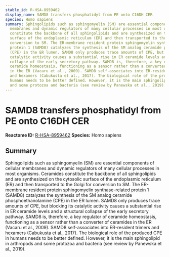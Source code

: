 ```yaml
---
stable_id: R-HSA-8959462
display_name: SAMD8 transfers phosphatidyl from PE onto C16DH CER
species: Homo sapiens
summary: Sphingolipids such as sphingomyelin (SM) are essential components of cellular
  membranes and dynamic regulators of many cellular processes in most organisms. Ceramides
  constitute the backbone of all sphingolipids and are synthesized on the cytosolic
  surface of the endoplasmic reticulum (ER) and then transported to the Golgi for
  conversion to SM. The ER-membrane resident protein sphingomyelin synthase-related
  protein 1 (SAMD8) catalyzes the synthesis of the SM analog ceramide phosphoethanolamine
  (CPE) in the ER lumen. SAMD8 only produces trace amounts of CPE, but blocking its
  catalytic activity causes a substantial rise in ER ceramide levels and a structural
  collapse of the early secretory pathway. SAMD8 is, therefore, a key regulator of
  ceramide homeostasis, functioning as a sensor rather than a converter of ceramides
  in the ER (Vacaru et al., 2009). SAMD8 self-associates into ER-resident trimers
  and hexamers (Cabukusta et al., 2017). The biological role of the produced CPE in
  humans needs to be better defined. However, it is the main sphingolipid in arthropods
  and some protozoa and bacteria (see review by Panewska et al., 2019).
---
```


# SAMD8 transfers phosphatidyl from PE onto C16DH CER
**Reactome ID:** [R-HSA-8959462](https://reactome.org/content/detail/R-HSA-8959462)
**Species:** Homo sapiens

## Summary

Sphingolipids such as sphingomyelin (SM) are essential components of cellular membranes and dynamic regulators of many cellular processes in most organisms. Ceramides constitute the backbone of all sphingolipids and are synthesized on the cytosolic surface of the endoplasmic reticulum (ER) and then transported to the Golgi for conversion to SM. The ER-membrane resident protein sphingomyelin synthase-related protein 1 (SAMD8) catalyzes the synthesis of the SM analog ceramide phosphoethanolamine (CPE) in the ER lumen. SAMD8 only produces trace amounts of CPE, but blocking its catalytic activity causes a substantial rise in ER ceramide levels and a structural collapse of the early secretory pathway. SAMD8 is, therefore, a key regulator of ceramide homeostasis, functioning as a sensor rather than a converter of ceramides in the ER (Vacaru et al., 2009). SAMD8 self-associates into ER-resident trimers and hexamers (Cabukusta et al., 2017). The biological role of the produced CPE in humans needs to be better defined. However, it is the main sphingolipid in arthropods and some protozoa and bacteria (see review by Panewska et al., 2019).
